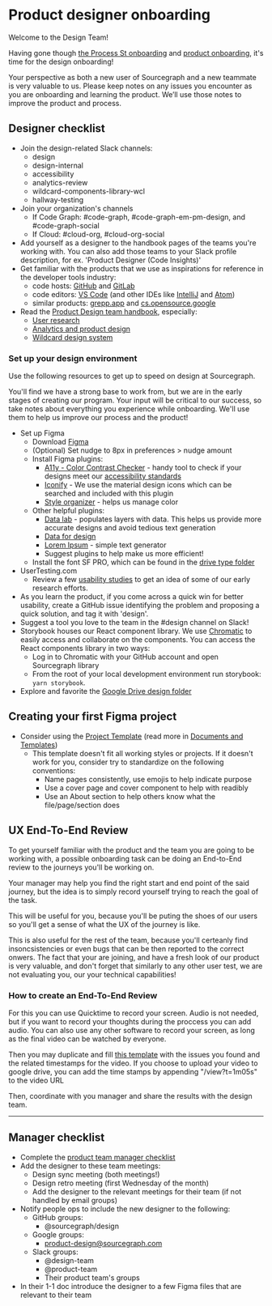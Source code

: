 # Product designer onboarding

Welcome to the Design Team!

Having gone though [the Process St onboarding](https://app.process.st/reports/) and [product onboarding](../../product/onboarding/index.md), it's time for the design onboarding!

Your perspective as both a new user of Sourcegraph and a new teammate is very valuable to us. Please keep notes on any issues you encounter as you are onboarding and learning the product. We’ll use those notes to improve the product and process.

## Designer checklist

- Join the design-related Slack channels:
  - design
  - design-internal
  - accessibility
  - analytics-review
  - wildcard-components-library-wcl
  - hallway-testing
- Join your organization's channels
  - If Code Graph: #code-graph, #code-graph-em-pm-design, and #code-graph-social
  - If Cloud: #cloud-org, #cloud-org-social
- Add yourself as a designer to the handbook pages of the teams you're working with. You can also add those teams to your Slack profile description, for ex. 'Product Designer (Code Insights)'
- Get familiar with the products that we use as inspirations for reference in the developer tools industry:
  - code hosts: [GitHub](https://github.com/) and [GitLab](https://gitlab.com/)
  - code editors: [VS Code](https://code.visualstudio.com/) (and other IDEs like [IntelliJ](https://www.jetbrains.com/idea/) and [Atom](https://atom.io/))
  - similar products: [grepp.app](https://grep.app/) and [cs.opensource.google](https://cs.opensource.google)
- Read the [Product Design team handbook](../index.md), especially:
  - [User research](../research/)
  - [Analytics and product design](../metrics/)
  - [Wildcard design system](../wildcard_design_system/)

### Set up your design environment

Use the following resources to get up to speed on design at Sourcegraph.

You'll find we have a strong base to work from, but we are in the early stages of creating our program. Your input will be critical to our success, so take notes about everything you experience while onboarding. We'll use them to help us improve our process and the product!

- Set up Figma
  - Download [Figma](https://www.figma.com)
  - (Optional) Set nudge to 8px in preferences > nudge amount
  - Install Figma plugins:
    - [A11y - Color Contrast Checker](https://www.figma.com/community/plugin/733159460536249875/A11y---Color-Contrast-Checker) - handy tool to check if your designs meet our [accessibility standards](../../design/design-and-interaction-guidelines.md#accessibility-standards)
    - [Iconify](https://www.figma.com/community/plugin/735098390272716381/Iconify) - We use the material design icons which can be searched and included with this plugin
    - [Style organizer](https://www.figma.com/community/plugin/816627069580757929/Style-Organizer) - helps us manage color
  - Other helpful plugins:
    - [Data lab](https://www.figma.com/community/plugin/740286071386014712/Data-Lab) - populates layers with data. This helps us provide more accurate designs and avoid tedious text generation
    - [Data for design](https://drive.google.com/drive/folders/1UPxQ4Ln_JH7KNBVGP6ZepSK5WiGWfVDO)
    - [Lorem Ipsum](https://www.figma.com/community/plugin/736000994034548392/Lorem-ipsum) - simple text generator
    - Suggest plugins to help make us more efficient!
  - Install the font SF PRO, which can be found in the [drive type folder](https://drive.google.com/drive/folders/1X1hwQr4lGGVn5BDe4f09q_xRqboQZpsQ)
- UserTesting.com
  - Review a few [usability studies](https://drive.google.com/drive/folders/1WcvPUtdVH2XE3Hak6tutoPWRCuEXPvCd) to get an idea of some of our early research efforts.
- As you learn the product, if you come across a quick win for better usability, create a GitHub issue identifying the problem and proposing a quick solution, and tag it with 'design'.
- Suggest a tool you love to the team in the #design channel on Slack!
- Storybook houses our React component library. We use [Chromatic](https://www.chromatic.com/library?appId=5f0f381c0e50750022dc6bf7) to easily access and collaborate on the components. You can access the React components library in two ways:
  - Log in to Chromatic with your GitHub account and open Sourcegraph library
  - From the root of your local development environment run storybook: `yarn storybook`.
- Explore and favorite the [Google Drive design folder](https://drive.google.com/drive/folders/1ow-19Yd4AFtT8HjVZ9ln_nEGpCzQ2CTf)

## Creating your first Figma project

- Consider using the [Project Template](https://www.figma.com/file/JzufQnpTQtreyfnA3qpmfz/Project-Template?node-id=246%3A11) (read more in [Documents and Templates](../documents_templates/index.md))
  - This template doesn't fit all working styles or projects. If it doesn't work for you, consider try to standardize on the following conventions:
    - Name pages consistently, use emojis to help indicate purpose
    - Use a cover page and cover component to help with readibly
    - Use an About section to help others know what the file/page/section does

## UX End-To-End Review

To get yourself familiar with the product and the team you are going to be working with, a possible onboarding task can be doing an End-to-End review to the journeys you'll be working on.

Your manager may help you find the right start and end point of the said journey, but the idea is to simply record yourself trying to reach the goal of the task.

This will be useful for you, because you'll be puting the shoes of our users so you'll get a sense of what the UX of the journey is like.

This is also useful for the rest of the team, because you'll certeanly find insoncsistencies or even bugs that can be then reported to the correct onwers. The fact that your are joining, and have a fresh look of our product is very valuable, and don't forget that similarly to any other user test, we are not evaluating you, our your technical capabilities!

### How to create an End-To-End Review

For this you can use Quicktime to record your screen. Audio is not needed, but if you want to record your thoughts during the proccess you can add audio. You can also use any other software to record your screen, as long as the final video can be watched by everyone.

Then you may duplicate and fill [this template](https://docs.google.com/document/d/1ct4Fy4H6TLgkUwEdap121-NkvIMMlBp5J7oowmvz3Tk/edit?usp=sharing) with the issues you found and the related timestamps for the video.
If you choose to upload your video to google drive, you can add the time stamps by appending "/view?t=1m05s" to the video URL

Then, coordinate with you manager and share the results with the design team.

---

## Manager checklist

- Complete the [product team manager checklist](../../product/onboarding/index.md#manager-checklist)
- Add the designer to these team meetings:
  - Design sync meeting (both meetings!)
  - Design retro meeting (first Wednesday of the month)
  - Add the designer to the relevant meetings for their team (if not handled by email groups)
- Notify people ops to include the new designer to the following:
  - GitHub groups:
    - @sourcegraph/design
  - Google groups:
    - product-design@sourcegraph.com
  - Slack groups:
    - @design-team
    - @product-team
    - Their product team's groups
- In their 1-1 doc introduce the designer to a few Figma files that are relevant to their team
